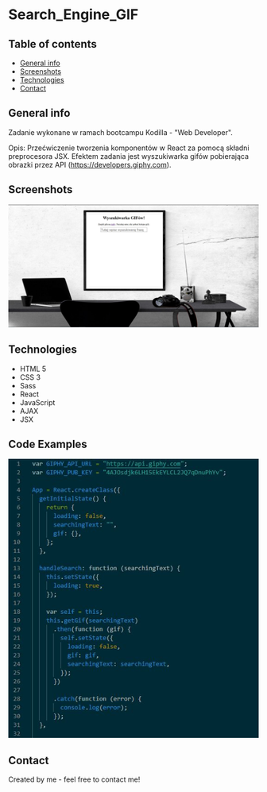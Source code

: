 # Search_Engine_GIF

## Table of contents

- [General info](#general-info)
- [Screenshots](#screenshots)
- [Technologies](#technologies)
- [Contact](#contact)

## General info

Zadanie wykonane w ramach bootcampu Kodilla - "Web Developer".

Opis: Przećwiczenie tworzenia komponentów w React za pomocą składni preprocesora JSX.
Efektem zadania jest wyszukiwarka gifów pobierająca obrazki przez API (https://developers.giphy.com).

## Screenshots

![Example screenshot](./src/images/project_4.jpg)

## Technologies

- HTML 5
- CSS 3
- Sass
- React
- JavaScript
- AJAX
- JSX

## Code Examples

![Code Examples](./src/images/code.jpg)

## Contact

Created by me - feel free to contact me!
